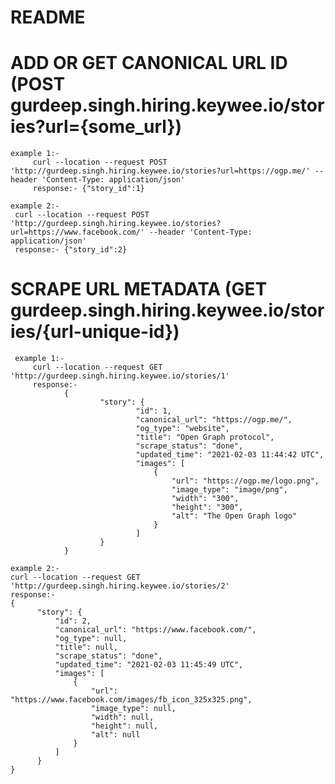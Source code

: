 # README

# ADD OR GET CANONICAL URL ID (POST gurdeep.singh.hiring.keywee.io/stories?url={some_url})
		 
    example 1:- 
		 curl --location --request POST 'http://gurdeep.singh.hiring.keywee.io/stories?url=https://ogp.me/' --header 'Content-Type: application/json'
		 response:- {"story_id":1}

    example 2:- 
     curl --location --request POST 'http://gurdeep.singh.hiring.keywee.io/stories?url=https://www.facebook.com/' --header 'Content-Type: application/json'
     response:- {"story_id":2}


# SCRAPE URL METADATA (GET gurdeep.singh.hiring.keywee.io/stories/{url-unique-id})
		 
     example 1:- 
		 curl --location --request GET 'http://gurdeep.singh.hiring.keywee.io/stories/1'
		 response:-
				{
						"story": {
								"id": 1,
								"canonical_url": "https://ogp.me/",
								"og_type": "website",
								"title": "Open Graph protocol",
								"scrape_status": "done",
								"updated_time": "2021-02-03 11:44:42 UTC",
								"images": [
								    {
								        "url": "https://ogp.me/logo.png",
								        "image_type": "image/png",
								        "width": "300",
								        "height": "300",
								        "alt": "The Open Graph logo"
								    }
								]
						}
				}

	example 2:-
	curl --location --request GET 'http://gurdeep.singh.hiring.keywee.io/stories/2'
	response:- 
	{
		  "story": {
		      "id": 2,
		      "canonical_url": "https://www.facebook.com/",
		      "og_type": null,
		      "title": null,
		      "scrape_status": "done",
		      "updated_time": "2021-02-03 11:45:49 UTC",
		      "images": [
		          {
		              "url": "https://www.facebook.com/images/fb_icon_325x325.png",
		              "image_type": null,
		              "width": null,
		              "height": null,
		              "alt": null
		          }
		      ]
		  }
	}
